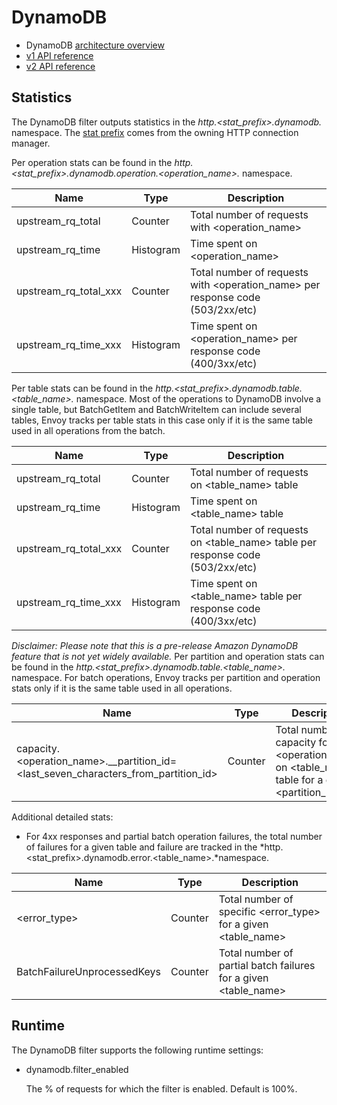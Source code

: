 # DynamoDB

- DynamoDB [architecture overview](../../intro/arch_overview/dynamo.html#arch-overview-dynamo)
- [v1 API reference](../../api-v1/http_filters/dynamodb_filter.html#config-http-filters-dynamo-v1)
- [v2 API reference](../../api-v2/config/filter/network/http_connection_manager/v2/http_connection_manager.proto.html#envoy-api-field-config-filter-network-http-connection-manager-v2-httpfilter-name)

## Statistics

The DynamoDB filter outputs statistics in the *http.<stat_prefix>.dynamodb.* namespace. The [stat prefix](../../api-v1/network_filters/http_conn_man.html#config-http-conn-man-stat-prefix) comes from the owning HTTP connection manager.

Per operation stats can be found in the *http.<stat_prefix>.dynamodb.operation.<operation_name>.* namespace.

| Name                  | Type      | Description                                                  |
| --------------------- | --------- | ------------------------------------------------------------ |
| upstream_rq_total     | Counter   | Total number of requests with <operation_name>               |
| upstream_rq_time      | Histogram | Time spent on <operation_name>                               |
| upstream_rq_total_xxx | Counter   | Total number of requests with <operation_name> per response code (503/2xx/etc) |
| upstream_rq_time_xxx  | Histogram | Time spent on <operation_name> per response code (400/3xx/etc) |

Per table stats can be found in the *http.<stat_prefix>.dynamodb.table.<table_name>.* namespace. Most of the operations to DynamoDB involve a single table, but BatchGetItem and BatchWriteItem can include several tables, Envoy tracks per table stats in this case only if it is the same table used in all operations from the batch.

| Name                  | Type      | Description                                                  |
| --------------------- | --------- | ------------------------------------------------------------ |
| upstream_rq_total     | Counter   | Total number of requests on <table_name> table               |
| upstream_rq_time      | Histogram | Time spent on <table_name> table                             |
| upstream_rq_total_xxx | Counter   | Total number of requests on <table_name> table per response code (503/2xx/etc) |
| upstream_rq_time_xxx  | Histogram | Time spent on <table_name> table per response code (400/3xx/etc) |

*Disclaimer: Please note that this is a pre-release Amazon DynamoDB feature that is not yet widely available.* Per partition and operation stats can be found in the *http.<stat_prefix>.dynamodb.table.<table_name>.* namespace. For batch operations, Envoy tracks per partition and operation stats only if it is the same table used in all operations.

| Name                                                         | Type    | Description                                                  |
| ------------------------------------------------------------ | ------- | ------------------------------------------------------------ |
| capacity.<operation_name>.__partition_id=<last_seven_characters_from_partition_id> | Counter | Total number of capacity for <operation_name> on <table_name> table for a given <partition_id> |

Additional detailed stats:

- For 4xx responses and partial batch operation failures, the total number of failures for a given table and failure are tracked in the *http.<stat_prefix>.dynamodb.error.<table_name>.*namespace.

| Name                        | Type    | Description                                                  |
| --------------------------- | ------- | ------------------------------------------------------------ |
| <error_type>                | Counter | Total number of specific <error_type> for a given <table_name> |
| BatchFailureUnprocessedKeys | Counter | Total number of partial batch failures for a given <table_name> |

## Runtime

The DynamoDB filter supports the following runtime settings:

- dynamodb.filter_enabled

  The % of requests for which the filter is enabled. Default is 100%.
